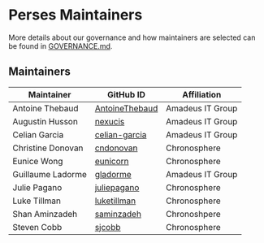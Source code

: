 # Perses Maintainers

More details about our governance and how maintainers are selected can
be found in [GOVERNANCE.md](GOVERNANCE.md).

## Maintainers

| Maintainer        | GitHub ID                                           | Affiliation      |
|-------------------|-----------------------------------------------------|------------------|
| Antoine Thebaud   | [AntoineThebaud](https://github.com/AntoineThebaud) | Amadeus IT Group |
| Augustin Husson   | [nexucis](https://github.com/Nexucis)               | Amadeus IT Group |
| Celian Garcia     | [celian-garcia](https://github.com/celian-garcia)   | Amadeus IT Group |
| Christine Donovan | [cndonovan](https://github.com/cndonovan)           | Chronosphere     |
| Eunice Wong       | [eunicorn](https://github.com/eunicorn)             | Chronosphere     |
| Guillaume Ladorme | [gladorme](https://github.com/Gladorme)             | Amadeus IT Group |
| Julie Pagano      | [juliepagano](https://github.com/juliepagano)       | Chronosphere     |
| Luke Tillman      | [luketillman](https://github.com/LukeTillman)       | Chronosphere     |
| Shan Aminzadeh    | [saminzadeh](https://github.com/saminzadeh)         | Chronoshpere     |
| Steven Cobb       | [sjcobb](https://github.com/sjcobb)                 | Chronosphere     |
